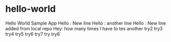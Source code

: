 # hello-world
Hello World Sample App
Hello : New line
Hello : another line
Hello : New line added from local repo
Hey: how many times I have to tes
another try2
try3
try4
try5
try6
try7
try
try8`

